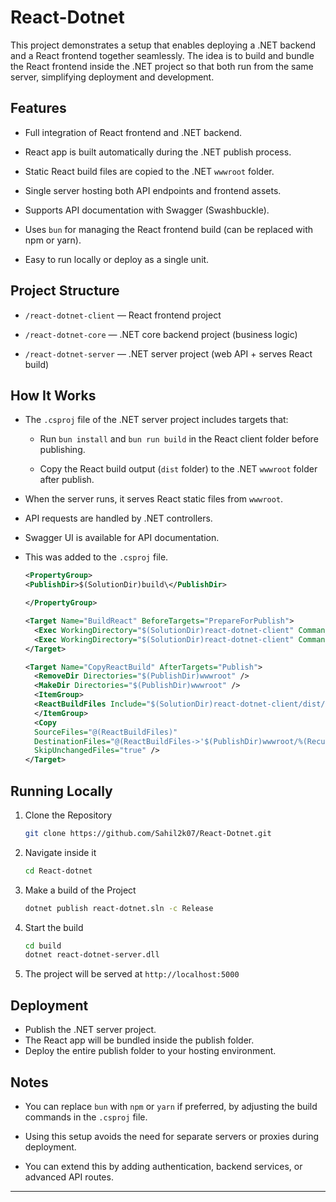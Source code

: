 # React-Dotnet

This project demonstrates a setup that enables deploying a .NET backend and a React frontend together seamlessly. The idea is to build and bundle the React frontend inside the .NET project so that both run from the same server, simplifying deployment and development.

## Features

- Full integration of React frontend and .NET backend.

- React app is built automatically during the .NET publish process.

- Static React build files are copied to the .NET `wwwroot` folder.

- Single server hosting both API endpoints and frontend assets.

- Supports API documentation with Swagger (Swashbuckle).

- Uses `bun` for managing the React frontend build (can be replaced with npm or yarn).

- Easy to run locally or deploy as a single unit.

## Project Structure

- `/react-dotnet-client` — React frontend project

- `/react-dotnet-core` — .NET core backend project (business logic)

- `/react-dotnet-server` — .NET server project (web API + serves React build)

## How It Works

- The `.csproj` file of the .NET server project includes targets that:

  - Run `bun install` and `bun run build` in the React client folder before publishing.

  - Copy the React build output (`dist` folder) to the .NET `wwwroot` folder after publish.

- When the server runs, it serves React static files from `wwwroot`.

- API requests are handled by .NET controllers.

- Swagger UI is available for API documentation.

- This was added to the `.csproj` file.

  ```xml
  <PropertyGroup>
  <PublishDir>$(SolutionDir)build\</PublishDir>

  </PropertyGroup>

  <Target Name="BuildReact" BeforeTargets="PrepareForPublish">
    <Exec WorkingDirectory="$(SolutionDir)react-dotnet-client" Command="bun install" />
    <Exec WorkingDirectory="$(SolutionDir)react-dotnet-client" Command="bun run build" />
  </Target>

  <Target Name="CopyReactBuild" AfterTargets="Publish">
    <RemoveDir Directories="$(PublishDir)wwwroot" />
    <MakeDir Directories="$(PublishDir)wwwroot" />
    <ItemGroup>
    <ReactBuildFiles Include="$(SolutionDir)react-dotnet-client/dist/**/*" />
    </ItemGroup>
    <Copy
    SourceFiles="@(ReactBuildFiles)"
    DestinationFiles="@(ReactBuildFiles->'$(PublishDir)wwwroot/%(RecursiveDir)%(Filename)%(Extension)')"
    SkipUnchangedFiles="true" />
  </Target>
  ```

## Running Locally

1. Clone the Repository

   ```bash
   git clone https://github.com/Sahil2k07/React-Dotnet.git
   ```

2. Navigate inside it

   ```bash
   cd React-dotnet
   ```

3. Make a build of the Project

   ```bash
   dotnet publish react-dotnet.sln -c Release
   ```

4. Start the build

   ```bash
   cd build
   dotnet react-dotnet-server.dll
   ```

5. The project will be served at `http://localhost:5000`

## Deployment

- Publish the .NET server project.
- The React app will be bundled inside the publish folder.
- Deploy the entire publish folder to your hosting environment.

## Notes

- You can replace `bun` with `npm` or `yarn` if preferred, by adjusting the build commands in the `.csproj` file.

- Using this setup avoids the need for separate servers or proxies during deployment.

- You can extend this by adding authentication, backend services, or advanced API routes.

---
